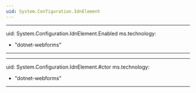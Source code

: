 ```yaml
---
uid: System.Configuration.IdnElement
---
```


---
uid: System.Configuration.IdnElement.Enabled
ms.technology: 
  - "dotnet-webforms"
---

---
uid: System.Configuration.IdnElement.#ctor
ms.technology: 
  - "dotnet-webforms"
---
